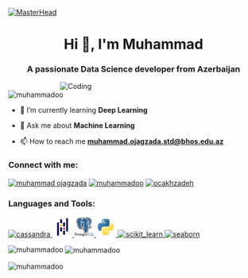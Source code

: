 [![MasterHead](https://d1aueex22ha5si.cloudfront.net/Conference/1209/BackGround/Machine%20Learning-1599808127617.gif)](https://muhammadoo.io)
<h1 align="center">Hi 👋, I'm Muhammad</h1>
<h3 align="center">A passionate Data Science developer from Azerbaijan</h3>
<img align="right" alt="Coding" width="400" src="https://c.tenor.com/flflC6GFzO8AAAAC/sultan-alrefaei-programmer.gif">


<p align="left"> <img src="https://komarev.com/ghpvc/?username=muhammadoo&label=Profile%20views&color=0e75b6&style=flat" alt="muhammadoo" /> </p>

- 🌱 I’m currently learning **Deep Learning**

- 💬 Ask me about **Machine Learning**

- 📫 How to reach me **muhammad.ojagzada.std@bhos.edu.az**

<h3 align="left">Connect with me:</h3>
<p align="left">
<a href="https://linkedin.com/in/muhammad ojagzada" target="blank"><img align="center" src="https://raw.githubusercontent.com/rahuldkjain/github-profile-readme-generator/master/src/images/icons/Social/linked-in-alt.svg" alt="muhammad ojagzada" height="30" width="40" /></a>
<a href="https://kaggle.com/muhammadoo" target="blank"><img align="center" src="https://raw.githubusercontent.com/rahuldkjain/github-profile-readme-generator/master/src/images/icons/Social/kaggle.svg" alt="muhammadoo" height="30" width="40" /></a>
<a href="https://instagram.com/ocakhzadeh" target="blank"><img align="center" src="https://raw.githubusercontent.com/rahuldkjain/github-profile-readme-generator/master/src/images/icons/Social/instagram.svg" alt="ocakhzadeh" height="30" width="40" /></a>
</p>

<h3 align="left">Languages and Tools:</h3>
<p align="left"> <a href="https://cassandra.apache.org/" target="_blank" rel="noreferrer"> <img src="https://www.vectorlogo.zone/logos/apache_cassandra/apache_cassandra-icon.svg" alt="cassandra" width="40" height="40"/> </a> <a href="https://pandas.pydata.org/" target="_blank" rel="noreferrer"> <img src="https://raw.githubusercontent.com/devicons/devicon/2ae2a900d2f041da66e950e4d48052658d850630/icons/pandas/pandas-original.svg" alt="pandas" width="40" height="40"/> </a> <a href="https://www.postgresql.org" target="_blank" rel="noreferrer"> <img src="https://raw.githubusercontent.com/devicons/devicon/master/icons/postgresql/postgresql-original-wordmark.svg" alt="postgresql" width="40" height="40"/> </a> <a href="https://www.python.org" target="_blank" rel="noreferrer"> <img src="https://raw.githubusercontent.com/devicons/devicon/master/icons/python/python-original.svg" alt="python" width="40" height="40"/> </a> <a href="https://scikit-learn.org/" target="_blank" rel="noreferrer"> <img src="https://upload.wikimedia.org/wikipedia/commons/0/05/Scikit_learn_logo_small.svg" alt="scikit_learn" width="40" height="40"/> </a> <a href="https://seaborn.pydata.org/" target="_blank" rel="noreferrer"> <img src="https://seaborn.pydata.org/_images/logo-mark-lightbg.svg" alt="seaborn" width="40" height="40"/> </a> </p>

<p><img align="left" src="https://github-readme-stats.vercel.app/api/top-langs?username=muhammadoo&show_icons=true&locale=en&layout=compact" alt="muhammadoo" /></p>

<p>&nbsp;<img align="center" src="https://github-readme-stats.vercel.app/api?username=muhammadoo&show_icons=true&locale=en" alt="muhammadoo" /></p>

<p><img align="center" src="https://github-readme-streak-stats.herokuapp.com/?user=muhammadoo&" alt="muhammadoo" /></p>
